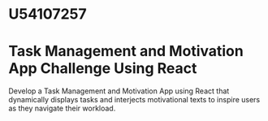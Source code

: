 # U54107257
# Task Management and Motivation App Challenge Using React
Develop a Task Management and Motivation App using React that dynamically displays tasks and interjects motivational texts to inspire users as they navigate their workload.
